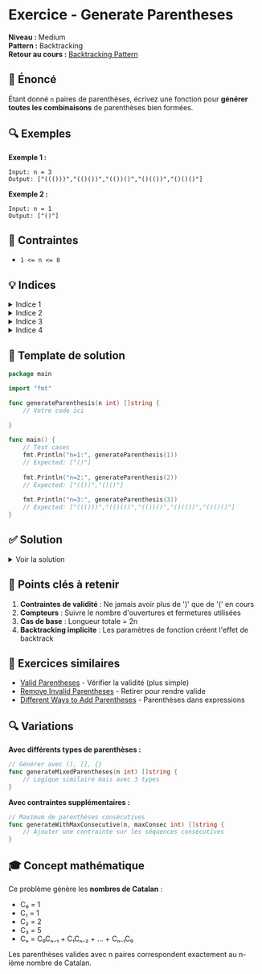# Exercice - Generate Parentheses

**Niveau :** Medium  
**Pattern :** Backtracking  
**Retour au cours :** [Backtracking Pattern](../../courses/07-backtracking.md)

## 📝 Énoncé

Étant donné `n` paires de parenthèses, écrivez une fonction pour **générer toutes les combinaisons** de parenthèses bien formées.

## 🔍 Exemples

**Exemple 1 :**
```
Input: n = 3
Output: ["((()))","(()())","(())()","()(())","()()()"]
```

**Exemple 2 :**
```
Input: n = 1  
Output: ["()"]
```

## 🎯 Contraintes

- `1 <= n <= 8`

## 💡 Indices

<details>
<summary>Indice 1</summary>

Utilisez le backtracking pour construire les chaînes caractère par caractère. À chaque étape, vous pouvez ajouter soit '(' soit ')'.

</details>

<details>
<summary>Indice 2</summary>

Maintenez le compte des parenthèses ouvrantes et fermantes utilisées. Vous ne pouvez pas avoir plus de n parenthèses de chaque type.

</details>

<details>
<summary>Indice 3</summary>

**Contrainte importante** : Vous ne pouvez ajouter ')' que si vous avez plus de '(' que de ')' dans la chaîne actuelle.

</details>

<details>
<summary>Indice 4</summary>

Conditions pour ajouter des parenthèses :
- Ajouter '(' : si `openCount < n`
- Ajouter ')' : si `closeCount < openCount`

</details>

## 🔨 Template de solution

```go
package main

import "fmt"

func generateParenthesis(n int) []string {
    // Votre code ici
    
}

func main() {
    // Test cases
    fmt.Println("n=1:", generateParenthesis(1))
    // Expected: ["()"]
    
    fmt.Println("n=2:", generateParenthesis(2))  
    // Expected: ["(())","()()"]
    
    fmt.Println("n=3:", generateParenthesis(3))
    // Expected: ["((()))","(()())","(())()","()(())","()()()"]
}
```

## ✅ Solution

<details>
<summary>Voir la solution</summary>

```go
func generateParenthesis(n int) []string {
    var result []string
    
    var backtrack func(string, int, int)
    backtrack = func(current string, openCount, closeCount int) {
        // Cas de base - chaîne complète
        if len(current) == 2*n {
            result = append(result, current)
            return
        }
        
        // Ajouter '(' si possible
        if openCount < n {
            backtrack(current+"(", openCount+1, closeCount)
        }
        
        // Ajouter ')' si possible et valide
        if closeCount < openCount {
            backtrack(current+")", openCount, closeCount+1)
        }
    }
    
    backtrack("", 0, 0)
    return result
}
```

**Version alternative avec slice de bytes (plus efficace) :**

```go
func generateParenthesis(n int) []string {
    var result []string
    current := make([]byte, 0, 2*n)
    
    var backtrack func(int, int)
    backtrack = func(openCount, closeCount int) {
        // Cas de base
        if len(current) == 2*n {
            result = append(result, string(current))
            return
        }
        
        // Ajouter '('
        if openCount < n {
            current = append(current, '(')
            backtrack(openCount+1, closeCount)
            current = current[:len(current)-1] // Backtrack
        }
        
        // Ajouter ')'
        if closeCount < openCount {
            current = append(current, ')')
            backtrack(openCount, closeCount+1)
            current = current[:len(current)-1] // Backtrack
        }
    }
    
    backtrack(0, 0)
    return result
}
```

**Simulation pour n=2 :**

```
backtrack("", 0, 0):
  Peut ajouter '(' (0 < 2) → backtrack("(", 1, 0)
    Peut ajouter '(' (1 < 2) → backtrack("((", 2, 0)
      Ne peut pas ajouter '(' (2 = 2)
      Peut ajouter ')' (0 < 2) → backtrack("(()", 2, 1)
        Ne peut pas ajouter '(' (2 = 2)
        Peut ajouter ')' (1 < 2) → backtrack("(())", 2, 2)
          Longueur = 4 = 2*2 → SOLUTION: "(())"
    Peut ajouter ')' (0 < 1) → backtrack("()", 1, 1)
      Peut ajouter '(' (1 < 2) → backtrack("()(", 2, 1)
        Ne peut pas ajouter '(' (2 = 2)  
        Peut ajouter ')' (1 < 2) → backtrack("()()", 2, 2)
          Longueur = 4 = 2*2 → SOLUTION: "()()"

Résultat: ["(())", "()()"]
```

**Explication de l'algorithme :**

1. **État** : chaîne actuelle + compteurs d'ouvertures et fermetures
2. **Choix** : ajouter '(' ou ')' selon les contraintes
3. **Contraintes** :
   - `openCount < n` : peut ajouter '('
   - `closeCount < openCount` : peut ajouter ')' (pour garder la validité)
4. **Cas de base** : quand la longueur atteint 2n

**Pourquoi ces contraintes garantissent des parenthèses valides ?**
- On ne peut jamais avoir plus de ')' que de '(' à un moment donné
- On utilise exactement n parenthèses de chaque type
- Donc chaque ')' a sa '(' correspondante à sa gauche

**Complexité :**
- Temps : O(4^n / √n) - nombre de séquences valides (nombre de Catalan)
- Espace : O(4^n / √n) pour stocker les résultats + O(n) pour la pile de récursion

**Optimisations possibles :**
1. **Mémorisation** : Pas utile ici car pas de sous-problèmes répétés
2. **Génération directe** : Utiliser les nombres de Catalan
3. **Itératif** : Transformer en version itérative avec une pile

</details>

## 🎯 Points clés à retenir

1. **Contraintes de validité** : Ne jamais avoir plus de ')' que de '(' en cours
2. **Compteurs** : Suivre le nombre d'ouvertures et fermetures utilisées
3. **Cas de base** : Longueur totale = 2n
4. **Backtracking implicite** : Les paramètres de fonction créent l'effet de backtrack

## 🚀 Exercices similaires

- [Valid Parentheses](../easy/valid-parentheses.md) - Vérifier la validité (plus simple)
- [Remove Invalid Parentheses](../hard/remove-invalid.md) - Retirer pour rendre valide
- [Different Ways to Add Parentheses](../medium/different-ways.md) - Parenthèses dans expressions

## 🔍 Variations

**Avec différents types de parenthèses :**
```go
// Générer avec (), [], {}
func generateMixedParentheses(n int) []string {
    // Logique similaire mais avec 3 types
}
```

**Avec contraintes supplémentaires :**
```go
// Maximum de parenthèses consécutives
func generateWithMaxConsecutive(n, maxConsec int) []string {
    // Ajouter une contrainte sur les séquences consécutives
}
```

## 🎓 Concept mathématique

Ce problème génère les **nombres de Catalan** :
- C₀ = 1
- C₁ = 1  
- C₂ = 2
- C₃ = 5
- Cₙ = C₀Cₙ₋₁ + C₁Cₙ₋₂ + ... + Cₙ₋₁C₀

Les parenthèses valides avec n paires correspondent exactement au n-ième nombre de Catalan.

